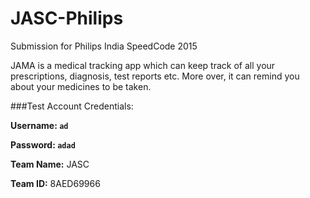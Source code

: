 # JASC-Philips

Submission for Philips India SpeedCode 2015

JAMA is a medical tracking app which can keep track of all your prescriptions, diagnosis, test reports etc. More over, it can remind you about your medicines to be taken.

###Test Account Credentials:

**Username: `ad`**

**Password: `adad`**

**Team Name:** JASC

**Team ID:** 8AED69966
